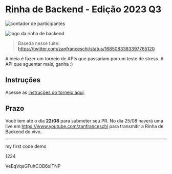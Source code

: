 # Rinha de Backend - Edição 2023 Q3

![contador de participantes](/misc/contador-participantes.svg)

![logo da rinha de backend](/misc/logo.jpg)

> Baseda nesse tuíte: https://twitter.com/zanfranceschi/status/1685083383397765120

A ideia é fazer um torneio de APIs que passariam por um teste de stress. A API que aguentar mais, ganha :)

## Instruções
Acesse as [instruções do torneio aqui](/INSTRUCOES.md).


## Prazo
Você tem até o dia **22/08** para submeter seu PR. No dia 25/08 haverá uma live em https://www.youtube.com/zanfranceschi para transmitir a Rinha de Backend do vivo.

----------------

my first code demo

1234

VeEqVqsGFuhCOB6xITNP